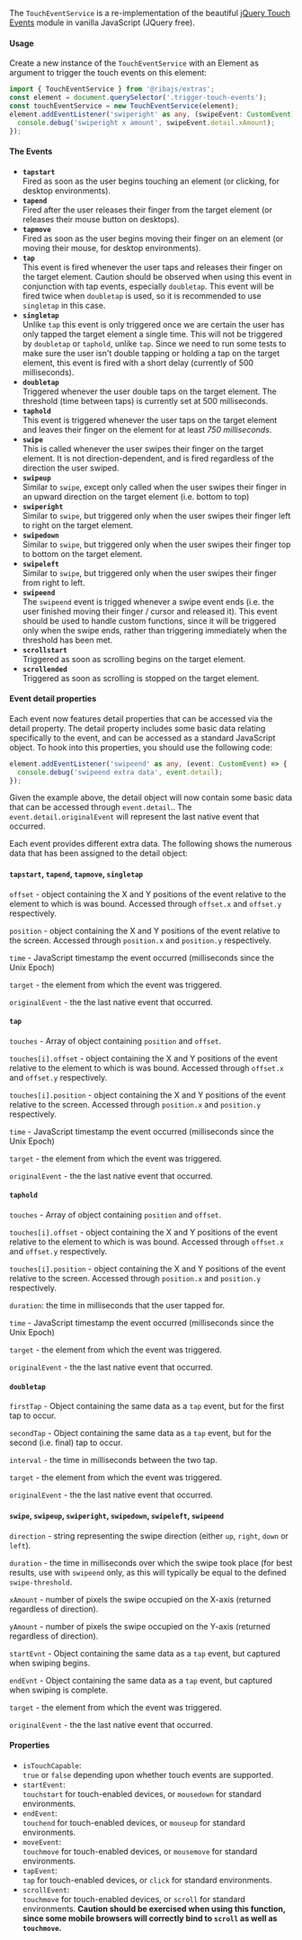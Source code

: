 The `TouchEventService` is a re-implementation of the beautiful [jQuery Touch Events](https://github.com/benmajor/jQuery-Touch-Events) module in vanilla JavaScript (JQuery free).

#### Usage

Create a new instance of the `TouchEventService` with an Element as argument to trigger the touch events on this element:

```ts
import { TouchEventService } from '@ribajs/extras';
const element = document.querySelector('.trigger-touch-events');
const touchEventService = new TouchEventService(element);
element.addEventListener('swiperight' as any, (swipeEvent: CustomEvent) => {
  console.debug('swiperight x amount', swipeEvent.detail.xAmount);
});
```

#### The Events

+ **`tapstart`**  
Fired as soon as the user begins touching an element (or clicking, for desktop environments).
+ **`tapend`**  
Fired after the user releases their finger from the target element (or releases their mouse button on desktops).
+ **`tapmove`**  
Fired as soon as the user begins moving their finger on an element (or moving their mouse, for desktop environments).
+ **`tap`**  
This event is fired whenever the user taps and releases their finger on the target element. Caution should be observed when using this event in conjunction with tap events, especially ``doubletap``. This event will be fired twice when ``doubletap`` is used, so it is recommended to use ``singletap`` in this case.
+ **`singletap`**  
Unlike ``tap`` this event is only triggered once we are certain the user has only tapped the target element a single time. This will not be triggered by ``doubletap`` or ``taphold``, unlike ``tap``. Since we need to run some tests to make sure the user isn't double tapping or holding a tap on the target element, this event is fired with a short delay (currently of 500 milliseconds).
+ **`doubletap`**  
Triggered whenever the user double taps on the target element. The threshold (time between taps) is currently set at 500 milliseconds.
+ **`taphold`**  
This event is triggered whenever the user taps on the target element and leaves their finger on the element for at least *750 milliseconds*.
+ **`swipe`**  
This is called whenever the user swipes their finger on the target element. It is not direction-dependent, and is fired regardless of the direction the user swiped.
+ **`swipeup`**  
Similar to ``swipe``, except only called when the user swipes their finger in an upward direction on the target element (i.e. bottom to top)
+ **`swiperight`**  
Similar to ``swipe``, but triggered only when the user swipes their finger left to right on the target element.
+ **`swipedown`**  
Similar to ``swipe``, but triggered only when the user swipes their finger top to bottom on the target element.
+ **`swipeleft`**  
Similar to ``swipe``, but triggered only when the user swipes their finger from right to left.
+ **`swipeend`**  
The ``swipeend`` event is trigged whenever a swipe event ends (i.e. the user finished moving their finger / cursor and released it). This event should be used to handle custom functions, since it will be triggered only when the swipe ends, rather than triggering immediately when the threshold has been met. 
+ **`scrollstart`**  
Triggered as soon as scrolling begins on the target element.
+ **`scrollended`**  
Triggered as soon as scrolling is stopped on the target element.

#### Event detail properties

Each event now features detail properties that can be accessed via the detail property. The detail property includes some basic data relating specifically to the event, and can be accessed as a standard JavaScript object. To hook into this properties, you should use the following code:

```ts
element.addEventListener('swipeend' as any, (event: CustomEvent) => {
  console.debug('swipeend extra data', event.detail);
});
```

Given the example above, the detail object will now contain some basic data that can be accessed through `event.detail`.. The `event.detail.originalEvent`  will represent the last native event that occurred.

Each event provides different extra data. The following shows the numerous data that has been assigned to the detail object:

#### `tapstart`, `tapend`, `tapmove`, `singletap`

`offset` - object containing the X and Y positions of the event relative to the element to which is was bound. Accessed through `offset.x` and `offset.y` respectively.

`position` - object containing the X and Y positions of the event relative to the screen. Accessed through `position.x` and `position.y` respectively.

`time` - JavaScript timestamp the event occurred (milliseconds since the Unix Epoch)

`target` - the element from which the event was triggered.

`originalEvent` - the the last native event that occurred.

#### `tap`

`touches` - Array of object containing `position` and `offset`.

`touches[i].offset` - object containing the X and Y positions of the event relative to the element to which is was bound. Accessed through `offset.x` and `offset.y` respectively.

`touches[i].position` - object containing the X and Y positions of the event relative to the screen. Accessed through `position.x` and `position.y` respectively.

`time` - JavaScript timestamp the event occurred (milliseconds since the Unix Epoch)

`target` - the element from which the event was triggered.

`originalEvent` - the the last native event that occurred.

#### `taphold`

`touches` - Array of object containing `position` and `offset`.

`touches[i].offset` - object containing the X and Y positions of the event relative to the element to which is was bound. Accessed through `offset.x` and `offset.y` respectively.

`touches[i].position` - object containing the X and Y positions of the event relative to the screen. Accessed through `position.x` and `position.y` respectively.

`duration`: the time in milliseconds that the user tapped for.

`time` - JavaScript timestamp the event occurred (milliseconds since the Unix Epoch)

`target` - the element from which the event was triggered.

`originalEvent` - the the last native event that occurred.

#### `doubletap`

`firstTap` - Object containing the same data as a `tap` event, but for the first tap to occur.

`secondTap` - Object containing the same data as a `tap` event, but for the second (i.e. final) tap to occur.

`interval` - the time in milliseconds between the two tap.

`target` - the element from which the event was triggered.

`originalEvent` - the the last native event that occurred.

#### `swipe`, `swipeup`, `swiperight`, `swipedown`, `swipeleft`, `swipeend`

`direction` - string representing the swipe direction (either `up`, `right`, `down` or `left`).

`duration` - the time in milliseconds over which the swipe took place (for best results, use with `swipeend` only, as this will typically be equal to the defined `swipe-threshold`.

`xAmount` - number of pixels the swipe occupied on the X-axis (returned regardless of direction).

`yAmount` - number of pixels the swipe occupied on the Y-axis (returned regardless of direction).

`startEvnt` - Object containing the same data as a `tap` event, but captured when swiping begins.

`endEvnt` - Object containing the same data as a `tap` event, but captured when swiping is complete.

`target` - the element from which the event was triggered.

`originalEvent` - the the last native event that occurred.

#### Properties

+ `isTouchCapable`:  
`true` or `false` depending upon whether touch events are supported.
+ `startEvent`:  
`touchstart` for touch-enabled devices, or `mousedown` for standard environments.
+ `endEvent`:  
`touchend` for touch-enabled devices, or `mouseup` for standard environments.
+ `moveEvent`:  
`touchmove` for touch-enabled devices, or `mousemove` for standard environments.
+ `tapEvent`:  
`tap` for touch-enabled devices, or `click` for standard environments.
+ `scrollEvent`:  
`touchmove` for touch-enabled devices, or `scroll` for standard environments. **Caution should be exercised when using this function, since some mobile browsers will correctly bind to `scroll` as well as `touchmove`.**
